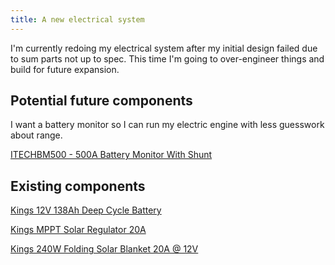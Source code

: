 ```yaml
---
title: A new electrical system
---
```


I'm currently redoing my electrical system after my initial design failed due to sum parts not up to spec. This time I'm going to over-engineer things and build for future expansion.

## Potential future components

I want a battery monitor so I can run my electric engine with less guesswork about range.

[ITECHBM500 - 500A Battery Monitor With Shunt](https://itechworld.com.au/collections/battery-monitors/products/itechbm500-500-amp-battery-monitor-with-shunt-high-and-low-voltage-programmable-compatible-with-12v-lithium-sealed-gel-flooded-batteries)

## Existing components

[Kings 12V 138Ah Deep Cycle Battery](https://www.4wdsupacentre.com.au/products/battery-charger/135ah-agm-deep-cycle-battery-5x-faster-recharging-sealed-maintenance-free-adventure-kings.html)

[Kings MPPT Solar Regulator 20A](https://www.4wdsupacentre.com.au/adventure-kings-20a-mppt-solar-regulator.html)

[Kings 240W Folding Solar Blanket 20A @ 12V](https://www.4wdsupacentre.com.au/solar-power/solar-power/240w-mppt-solar-blanket/240w-solar-blanket.html)